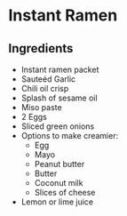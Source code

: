 # Instant Ramen

## Ingredients

- Instant ramen packet
- Sauteéd Garlic
- Chili oil crisp
- Splash of sesame oil
- Miso paste
- 2 Eggs
- Sliced green onions
- Options to make creamier:
    - Egg
    - Mayo
    - Peanut butter
    - Butter
    - Coconut milk
    - Slices of cheese
- Lemon or lime juice